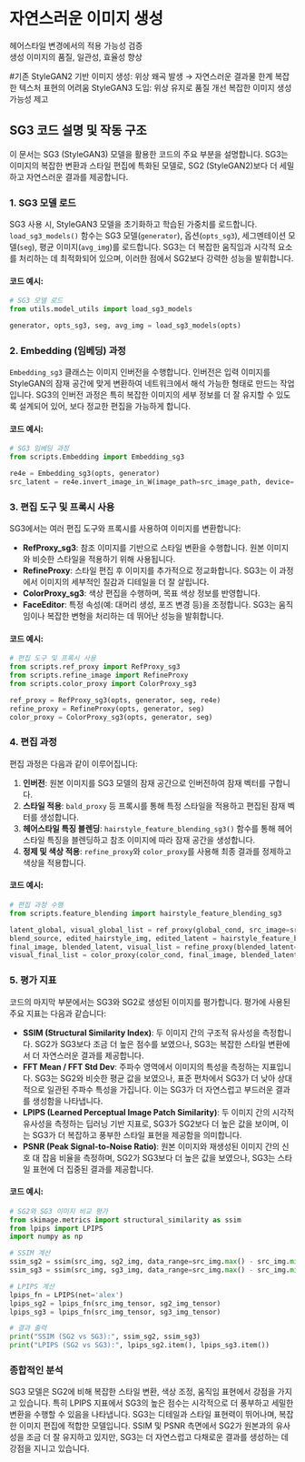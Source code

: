 # 자연스러운 이미지 생성 
헤어스타일 변경에서의 적용 가능성 검증  
생성 이미지의 품질, 일관성, 효율성 향상

#기존 StyleGAN2 기반 이미지 생성:
 위상 왜곡 발생 → 자연스러운 결과물 한계
복잡한 텍스처 표현의 어려움 
StyleGAN3 도입: 
 위상 유지로 품질 개선
 복잡한 이미지 생성 가능성 제고



## **SG3 코드 설명 및 작동 구조**

이 문서는 SG3 (StyleGAN3) 모델을 활용한 코드의 주요 부분을 설명합니다. SG3는 이미지의 복잡한 변환과 스타일 편집에 특화된 모델로, SG2 (StyleGAN2)보다 더 세밀하고 자연스러운 결과를 제공합니다.

### 1. **SG3 모델 로드**
SG3 사용 시, StyleGAN3 모델을 초기화하고 학습된 가중치를 로드합니다. `load_sg3_models()` 함수는 SG3 모델(`generator`), 옵션(`opts_sg3`), 세그멘테이션 모델(`seg`), 평균 이미지(`avg_img`)를 로드합니다. SG3는 더 복잡한 움직임과 시각적 요소를 처리하는 데 최적화되어 있으며, 이러한 점에서 SG2보다 강력한 성능을 발휘합니다.

#### 코드 예시:
```python
# SG3 모델 로드
from utils.model_utils import load_sg3_models

generator, opts_sg3, seg, avg_img = load_sg3_models(opts)
```

### 2. **Embedding (임베딩) 과정**
`Embedding_sg3` 클래스는 이미지 인버전을 수행합니다. 인버전은 입력 이미지를 StyleGAN의 잠재 공간에 맞게 변환하여 네트워크에서 해석 가능한 형태로 만드는 작업입니다. SG3의 인버전 과정은 특히 복잡한 이미지의 세부 정보를 더 잘 유지할 수 있도록 설계되어 있어, 보다 정교한 편집을 가능하게 합니다.

#### 코드 예시:
```python
# SG3 임베딩 과정
from scripts.Embedding import Embedding_sg3

re4e = Embedding_sg3(opts, generator)
src_latent = re4e.invert_image_in_W(image_path=src_image_path, device='cuda', avg_image=avg_img)
```

### 3. **편집 도구 및 프록시 사용**
SG3에서는 여러 편집 도구와 프록시를 사용하여 이미지를 변환합니다:
- **RefProxy_sg3**: 참조 이미지를 기반으로 스타일 변환을 수행합니다. 원본 이미지와 비슷한 스타일을 적용하기 위해 사용됩니다.
- **RefineProxy**: 스타일 편집 후 이미지를 추가적으로 정교화합니다. SG3는 이 과정에서 이미지의 세부적인 질감과 디테일을 더 잘 살립니다.
- **ColorProxy_sg3**: 색상 편집을 수행하며, 목표 색상 정보를 반영합니다. 
- **FaceEditor**: 특정 속성(예: 대머리 생성, 포즈 변경 등)을 조정합니다. SG3는 움직임이나 복잡한 변형을 처리하는 데 뛰어난 성능을 발휘합니다.

#### 코드 예시:
```python
# 편집 도구 및 프록시 사용
from scripts.ref_proxy import RefProxy_sg3
from scripts.refine_image import RefineProxy
from scripts.color_proxy import ColorProxy_sg3

ref_proxy = RefProxy_sg3(opts, generator, seg, re4e)
refine_proxy = RefineProxy(opts, generator, seg)
color_proxy = ColorProxy_sg3(opts, generator, seg)
```

### 4. **편집 과정**
편집 과정은 다음과 같이 이루어집니다:
1. **인버전**: 원본 이미지를 SG3 모델의 잠재 공간으로 인버전하여 잠재 벡터를 구합니다.
2. **스타일 적용**: `bald_proxy` 등 프록시를 통해 특정 스타일을 적용하고 편집된 잠재 벡터를 생성합니다.
3. **헤어스타일 특징 블렌딩**: `hairstyle_feature_blending_sg3()` 함수를 통해 헤어스타일 특징을 블렌딩하고 참조 이미지에 따라 잠재 공간을 생성합니다.
4. **정제 및 색상 적용**: `refine_proxy`와 `color_proxy`를 사용해 최종 결과를 정제하고 색상을 적용합니다.

#### 코드 예시:
```python
# 편집 과정 수행
from scripts.feature_blending import hairstyle_feature_blending_sg3

latent_global, visual_global_list = ref_proxy(global_cond, src_image=src_image, m_style=5, edit_latent=latent_bald)
blend_source, edited_hairstyle_img, edited_latent = hairstyle_feature_blending_sg3(generator, seg, src_image, input_mask, latent_bald, latent_global, avg_img)
final_image, blended_latent, visual_list = refine_proxy(blended_latent=edited_latent, src_image=src_image, ref_img=visual_global_list[-1], target_mask=target_mask)
visual_final_list = color_proxy(color_cond, final_image, blended_latent, blend_source)
```

### 5. **평가 지표**
코드의 마지막 부분에서는 SG3와 SG2로 생성된 이미지를 평가합니다. 평가에 사용된 주요 지표는 다음과 같습니다:
- **SSIM (Structural Similarity Index)**: 두 이미지 간의 구조적 유사성을 측정합니다. SG2가 SG3보다 조금 더 높은 점수를 보였으나, SG3는 복잡한 스타일 변환에서 더 자연스러운 결과를 제공합니다.
- **FFT Mean / FFT Std Dev**: 주파수 영역에서 이미지의 특성을 측정하는 지표입니다. SG3는 SG2와 비슷한 평균 값을 보였으나, 표준 편차에서 SG3가 더 낮아 상대적으로 일관된 주파수 특성을 가집니다. 이는 SG3가 더 자연스럽고 부드러운 결과를 생성함을 나타냅니다.
- **LPIPS (Learned Perceptual Image Patch Similarity)**: 두 이미지 간의 시각적 유사성을 측정하는 딥러닝 기반 지표로, SG3가 SG2보다 더 높은 값을 보이며, 이는 SG3가 더 복잡하고 풍부한 스타일 표현을 제공함을 의미합니다.
- **PSNR (Peak Signal-to-Noise Ratio)**: 원본 이미지와 재생성된 이미지 간의 신호 대 잡음 비율을 측정하며, SG2가 SG3보다 더 높은 값을 보였으나, SG3는 스타일 표현에 더 집중된 결과를 제공합니다.

#### 코드 예시:
```python
# SG2와 SG3 이미지 비교 평가
from skimage.metrics import structural_similarity as ssim
from lpips import LPIPS
import numpy as np

# SSIM 계산
ssim_sg2 = ssim(src_img, sg2_img, data_range=src_img.max() - src_img.min())
ssim_sg3 = ssim(src_img, sg3_img, data_range=src_img.max() - src_img.min())

# LPIPS 계산
lpips_fn = LPIPS(net='alex')
lpips_sg2 = lpips_fn(src_img_tensor, sg2_img_tensor)
lpips_sg3 = lpips_fn(src_img_tensor, sg3_img_tensor)

# 결과 출력
print("SSIM (SG2 vs SG3):", ssim_sg2, ssim_sg3)
print("LPIPS (SG2 vs SG3):", lpips_sg2.item(), lpips_sg3.item())
```

### **종합적인 분석**
SG3 모델은 SG2에 비해 복잡한 스타일 변환, 색상 조정, 움직임 표현에서 강점을 가지고 있습니다. 특히 LPIPS 지표에서 SG3의 높은 점수는 시각적으로 더 풍부하고 세밀한 변환을 수행할 수 있음을 나타냅니다. SG3는 디테일과 스타일 표현력이 뛰어나며, 복잡한 이미지 편집에 적합한 모델입니다. SSIM 및 PSNR 측면에서 SG2가 원본과의 유사성을 조금 더 잘 유지하고 있지만, SG3는 더 자연스럽고 다채로운 결과를 생성하는 데 강점을 지니고 있습니다.

